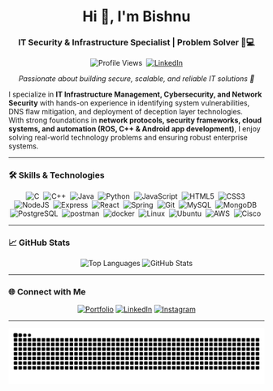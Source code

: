 <h1 align="center">Hi 👋, I'm Bishnu</h1>
<h3 align="center">IT Security & Infrastructure Specialist | Problem Solver 🔐💻</h3>

<p align="center">
  <img src="https://komarev.com/ghpvc/?username=bishnu-prasad-panda&style=flat-square" alt="Profile Views" />&nbsp;
  <a href="https://linkedin.com/in/bishnuprasadpanda" target="_blank"><img src="https://img.shields.io/badge/LinkedIn-%230077B5.svg?&style=flat-square&logo=linkedin&logoColor=white" alt="LinkedIn" /></a>
</p>

<p align="center">
  <em>Passionate about building secure, scalable, and reliable IT solutions 🚀</em>
</p>

I specialize in **IT Infrastructure Management, Cybersecurity, and Network Security** with hands-on experience in identifying system vulnerabilities, DNS flaw mitigation, and deployment of deception layer technologies.  
With strong foundations in **network protocols, security frameworks, cloud systems, and automation (ROS, C++ & Android app development)**, I enjoy solving real-world technology problems and ensuring robust enterprise systems.  

---

### 🛠 Skills & Technologies

<p align="center">
  <img src="https://raw.githubusercontent.com/danielcranney/readme-generator/main/public/icons/skills/c-colored.svg" width="36" height="36" alt="C" />&nbsp;
  <img src="https://raw.githubusercontent.com/danielcranney/readme-generator/main/public/icons/skills/cplusplus-colored.svg" width="36" height="36" alt="C++" />&nbsp;
  <img src="https://raw.githubusercontent.com/danielcranney/readme-generator/main/public/icons/skills/java-colored.svg" width="36" height="36" alt="Java" />&nbsp;
  <img src="https://raw.githubusercontent.com/danielcranney/readme-generator/main/public/icons/skills/python-colored.svg" width="36" height="36" alt="Python" />&nbsp;
  <img src="https://raw.githubusercontent.com/danielcranney/readme-generator/main/public/icons/skills/javascript-colored.svg" width="36" height="36" alt="JavaScript" />&nbsp;
  <img src="https://raw.githubusercontent.com/danielcranney/readme-generator/main/public/icons/skills/html5-colored.svg" width="36" height="36" alt="HTML5" />&nbsp;
  <img src="https://raw.githubusercontent.com/danielcranney/readme-generator/main/public/icons/skills/css3-colored.svg" width="36" height="36" alt="CSS3" />&nbsp;
  <img src="https://raw.githubusercontent.com/danielcranney/readme-generator/main/public/icons/skills/nodejs-colored.svg" width="36" height="36" alt="NodeJS" />&nbsp;
  <img src="https://raw.githubusercontent.com/danielcranney/readme-generator/main/public/icons/skills/express-colored-dark.svg" width="36" height="36" alt="Express" />&nbsp;
  <img src="https://raw.githubusercontent.com/danielcranney/readme-generator/main/public/icons/skills/react-colored.svg" width="36" height="36" alt="React" />&nbsp;
  <img src="https://www.vectorlogo.zone/logos/springio/springio-icon.svg" width="36" height="36" alt="Spring" />&nbsp;
  <img src="https://raw.githubusercontent.com/danielcranney/readme-generator/main/public/icons/skills/git-colored.svg" width="36" height="36" alt="Git" />&nbsp;
  <img src="https://raw.githubusercontent.com/danielcranney/readme-generator/main/public/icons/skills/mysql-colored.svg" width="36" height="36" alt="MySQL" />&nbsp;
  <img src="https://raw.githubusercontent.com/danielcranney/readme-generator/main/public/icons/skills/mongodb-colored.svg" width="36" height="36" alt="MongoDB" />&nbsp;
  <img src="https://raw.githubusercontent.com/danielcranney/readme-generator/main/public/icons/skills/postgresql-colored.svg" width="36" height="36" alt="PostgreSQL" />&nbsp;
  <img src="https://www.vectorlogo.zone/logos/getpostman/getpostman-icon.svg" alt="postman" width="36" height="36"/>&nbsp;
  <img src="https://www.vectorlogo.zone/logos/docker/docker-icon.svg" alt="docker" width="36" height="36"/>&nbsp;
  <img src="https://www.vectorlogo.zone/logos/linux/linux-icon.svg" alt="Linux" width="36" height="36"/>&nbsp;
  <img src="https://www.vectorlogo.zone/logos/ubuntu/ubuntu-icon.svg" alt="Ubuntu" width="36" height="36"/>&nbsp;
  <img src="https://www.vectorlogo.zone/logos/amazon_aws/amazon_aws-icon.svg" alt="AWS" width="36" height="36"/>&nbsp;
  <img src="https://www.vectorlogo.zone/logos/cisco/cisco-icon.svg" alt="Cisco" width="36" height="36"/>&nbsp;
</p>

---

### 📈 GitHub Stats

<p align="center">
  <img src="https://github-readme-stats.vercel.app/api/top-langs?username=bishnuprasadpanda&show_icons=true&locale=en&layout=compact" width="300" height="200" alt="Top Languages" />
  <img src="https://github-readme-stats.vercel.app/api?username=bishnuprasadpanda&show_icons=true&locale=en" width="400" height="200" alt="GitHub Stats" />
</p>

---

### 🌐 Connect with Me

<p align="center">
  <a href="https://bishnuprasadpanda.vercel.app/" target="_blank"><img src="https://img.shields.io/badge/Bishnu|Portfolio-%210008B.svg?&style=for-the-badge&logo=google-chrome&logoColor=white" alt="Portfolio"></a>
  <a href="https://linkedin.com/in/bishnuprasadpanda" target="_blank"><img src="https://img.shields.io/badge/LinkedIn-%230077B5.svg?&style=for-the-badge&logo=linkedin&logoColor=white" alt="LinkedIn"></a>
  <a href="https://instagram.com/bishnuprasadpanda" target="_blank"><img src="https://img.shields.io/badge/Instagram-%23E4405F.svg?&style=for-the-badge&logo=instagram&logoColor=white" alt="Instagram"></a>
</p>

---

<img src="https://raw.githubusercontent.com/Bishnu-prasad07/Bishnu-prasad07/output/snake.svg" alt="Snake animation" />

